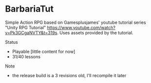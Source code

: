 # BarbariaTut
Simple Action RPG based on Gamesplusjames' youtube tutorial series "Unity RPG Tutorial" https://www.youtube.com/watch?v=Pk3GCgaNVTY&t=319s.
Uses assets provided by the tutorial.

Status
* Playable [little content for now]
* 31/40 lessons

Note
* the release build is a 3 revisions old, I'll recompile it later
